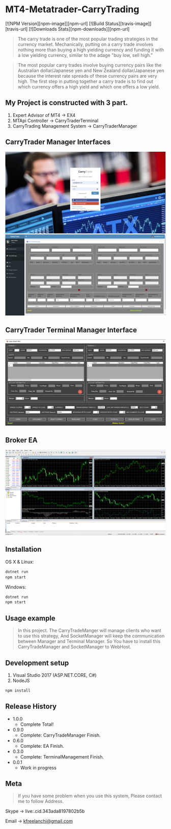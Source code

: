 # MT4-Metatrader-CarryTrading
[![NPM Version][npm-image]][npm-url]
[![Build Status][travis-image]][travis-url]
[![Downloads Stats][npm-downloads]][npm-url]
> The carry trade is one of the most popular trading strategies in the currency market. Mechanically, putting on a carry trade involves nothing more than buying a high yielding currency and funding it with a low yielding currency, similar to the adage "buy low, sell high."

> The most popular carry trades involve buying currency pairs like the Australian dollar/Japanese yen and New Zealand dollar/Japanese yen because the interest rate spreads of these currency pairs are very high. The first step in putting together a carry trade is to find out which currency offers a high yield and which one offers a low yield.

## My Project is constructed with 3 part.
1. Expert Advisor of MT4 -> EX4
2. MTApi Controller -> CarryTraderTerminal
3. CarryTrading Management System -> CarryTraderManager
## CarryTrader Manager Interfaces
![](1.png)
![](2.png)
## CarryTrader Terminal Manager Interface
![](3.png)
## Broker EA
![](4.png)

## Installation

OS X & Linux:

```sh
dotnet run
npm start
```

Windows:

```sh
dotnet run
npm start
```

## Usage example

> In this project.
> The CarryTradeManger will manage clients who want to use this strategy, 
And SocketManager will keep the communication between Manager and Terminal Manager.
> So You have to install this CarryTradeManager and SocketManager to WebHost.

## Development setup
1. Visual Studio 2017 (ASP.NET.CORE, C#)
2. NodeJS

```sh
npm install
```

## Release History

* 1.0.0
    * Complete Total!
* 0.9.0
    * Complete: CarryTradeManager Finish.
* 0.6.0
    * Complete: EA Finish.
* 0.3.0
    * Complete: TerminalManagement Finish.
* 0.0.1
    * Work in progress

## Meta

> If you have some problem when you use this system, Please contact me to follow Address.

Skype -> live:.cid.343ada8197802b5b

Email -> kfreelanchi@gmail.com
